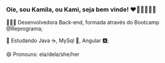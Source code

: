 ### Oie, sou Kamila, ou Kami, seja bem vinde! ❤🧡💛💚💙💜


👩🏽‍💻 Desenvolvedora Back-end, formada através do Bootcamp @Reprograma;

🌱 Estudando Java ☕, MySql 🐬, Angular 🅰️; 

😄 Pronouns: ela/dela/she/her














<!--
**kamilaaliima/kamilaaliima** is a ✨ _special_ ✨ repository because its `README.md` (this file) appears on your GitHub profile.

Here are some ideas to get you started:

- 🔭 I’m currently working on ...
- 🌱 I’m currently learning ...
- 👯 I’m looking to collaborate on ...
- 🤔 I’m looking for help with ...
- 💬 Ask me about ...
- 📫 How to reach me: ...
- 😄 Pronouns: ...
- ⚡ Fun fact: ...
-->
